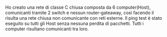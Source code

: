 Ho creato una rete di classe C chiusa composta da 6 computer(Host), comunicanti tramite 2 switch e nessun router-gateaway, così facendo il risulta una rete chiusa non comunicante con reti esterne.
Il ping test è stato eseguito su tutti gli Host senza nessuna perdita di pacchetti.
Tutti i computer risultano comunicanti tra loro.
